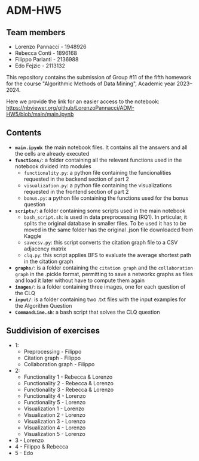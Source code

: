 # ADM-HW5

## Team members
* Lorenzo Pannacci - 1948926
* Rebecca Conti - 1896168
* Filippo Parlanti - 2136988
* Edo Fejzic - 2113132

This repository contains the submission of Group #11 of the fifth homework for the course "Algorithmic Methods of Data Mining", Academic year 2023–2024.

Here we provide the link for an easier access to the notebook: https://nbviewer.org/github/LorenzoPannacci/ADM-HW5/blob/main/main.ipynb

## Contents

* __`main.ipynb`__: the main notebook files. It contains all the answers and all the cells are already executed
* __`functions/`__: a folder containing all the relevant functions used in the notebook divided into modules
  * `functionality.py`: a python file containing the funcionalities requested in the backend section of part 2
  * `visualization.py`: a python file containing the visualizations requested in the frontend section of part 2
  * `bonus.py`: a python file containing the functions used for the bonus question
* __`scripts/`__: a folder containing some scripts used in the main notebook
  * `bash_script.sh`: is used in data preprocessing (RQ1). In prticular, it splits the original database in smaller files. To be used it has to be moved in the same folder has the original .json file downloaded from Kaggle
  * `savecsv.py`: this script converts the citation graph file to a CSV adjacency matrix
  * `clq.py`: this script applies BFS to evaluate the average shortest path in the citation graph
* __`graphs/`__: is a folder containing the `citation graph` and the `collaboration graph` in the .pickle format, permitting to save a networkx graphs as files and load it later without have to compute them again
* __`images/`__:  is a folder containing three images, one for each question of the CLQ
* __`input/`__:  is a folder containing two .txt files with the input examples for the Algorithm Question
* __`CommandLine.sh`__: a bash script that solves the CLQ question

## Suddivision of exercises
* 1:
  * Preprocessing - Filippo
  * Citation graph - Filippo
  - Collaboration graph - Filippo
* 2:
  * Functionality 1 - Rebecca & Lorenzo
  * Functionality 2 - Rebecca & Lorenzo
  * Functionality 3 - Rebecca & Lorenzo
  * Functionality 4 - Lorenzo
  * Functionality 5 - Lorenzo
  * Visualization 1 - Lorenzo
  * Visualization 2 - Lorenzo
  * Visualization 3 - Lorenzo
  * Visualization 4 - Lorenzo
  * Visualization 5 - Lorenzo
* 3 - Lorenzo
* 4 - Filippo & Rebecca
* 5 - Edo
